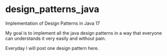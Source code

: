 # design_patterns_java
Implementation of Design Patterns in Java 17

My goal is to implement all the java design patterns in a way that everyone can understands it
very easily and without pain.

Everyday I will post one design pattern here.
